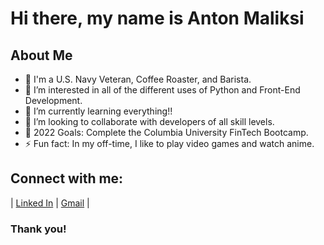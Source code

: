 # Hi there, my name is Anton Maliksi

## About Me
- 👋 I'm a U.S. Navy Veteran, Coffee Roaster, and Barista.
- 👀 I’m interested in all of the different uses of Python and Front-End Development.
- 🌱 I’m currently learning everything!!
- 💞️ I’m looking to collaborate with developers of all skill levels.
- 🥅 2022 Goals: Complete the Columbia University FinTech Bootcamp.
- ⚡ Fun fact: In my off-time, I like to play video games and watch anime.

## Connect with me:

|  [Linked In](https://www.linkedin.com/in/anton-maliksi-074136186/)  |  [Gmail](antonmaliksi@gmail.com)  |

### Thank you!
